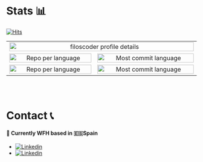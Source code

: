# Stats 📊

[![Hits](https://hits.seeyoufarm.com/api/count/incr/badge.svg?url=https%3A%2F%2Fgithub.com%2Ffiloscoder%2Fhit-counter&count_bg=%2379C83D&title_bg=%23555555&icon=github.svg&icon_color=%23E7E7E7&title=hits&edge_flat=false)](https://hits.seeyoufarm.com)

<table style="display: table; width: 100%;">
  <tbody>
    <tr>
      <td align="center" colspan="2">
        <img
          width="100%"
          src="http://github-profile-summary-cards.vercel.app/api/cards/profile-details?username=filoscoder&theme=algolia" 
          alt="filoscoder profile details"
          />
      </td>
    </tr>
    <tr>
      <td align="center">
          <img
            width="100%"
            src="http://github-profile-summary-cards.vercel.app/api/cards/repos-per-language?username=filoscoder&theme=algolia"
            alt="Repo per language"
          />
      </td>
      <td align="center">
          <img
            width="100%"
            src="http://github-profile-summary-cards.vercel.app/api/cards/most-commit-language?username=filoscoder&theme=algolia"
            alt="Most commit language"
          />
      </td>
    </tr>
    <tr>
      <td align="center">
          <img
            width="100%"
            src="http://github-profile-summary-cards.vercel.app/api/cards/stats?username=filoscoder&theme=algolia"
            alt="Repo per language"
          />
      </td>
      <td align="center">
          <img
            width="100%"
            src="http://github-profile-summary-cards.vercel.app/api/cards/productive-time?username=filoscoder&theme=algolia&utcOffset=8"
            alt="Most commit language"
          />
      </td>
    </tr>
  </tbody>
</table>

<br>
<br>

# Contact 📞

#### 💬 Currently WFH based in 🇪🇸Spain
- [![Linkedin](https://img.shields.io/badge/filoscoder-004386?style=for-the-badge&logo=linkedin)](https://www.linkedin.com/in/filoscoder/)
- [![Linkedin](https://img.shields.io/badge/filoscoder-12100E?style=for-the-badge&logo=medium&logoColor=white)](https://medium.com/@filoscoder)
